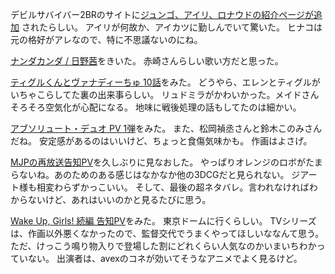 デビルサバイバー2BRのサイトに[ジュンゴ、アイリ、ロナウドの紹介ページが追加](http://dsexp.atlusnet.jp/2014/12/794/)
されたらしい。
アイリが何故か、アイカツに勤しんでいて驚いた。
ヒナコは元の格好がアレなので、特に不思議ないのにね。

[ナンダカンダ / 日野茜](https://www.youtube.com/watch?v=ye4XX0MJfoU)をきいた。
赤崎さんらしい歌い方だと思った。

[ティグルくんとヴァナディーちゅ 10話](https://www.youtube.com/watch?v=R13u_2K7Hos)をみた。
どうやら、エレンとティグルがいちゃこらしてた裏の出来事らしい。
リュドミラがかわいかった。メイドさんそろそろ空気化が心配になる。
地味に戦後処理の話もしてたのは細かい。

[アブソリュート・デュオ PV 1弾](http://www.nicovideo.jp/watch/1418386744)をみた。
また、松岡禎丞さんと鈴木このみさんだね。
安定感があるのはいいけど、ちょっと食傷気味かも。
作画はよさげ。

[MJPの再放送告知PV](https://www.youtube.com/watch?v=krXk7qhjP1I)を久しぶりに見なおした。
やっぱりオレンジのロボがたまらないね。あのためのある感じはなかなか他の3DCGだと見られない。
ジアート様も相変わらずかっこいい。
そして、最後の超ネタバレ。言われなければわからないけど、あれはいいのかと見るたびに思う。

[Wake Up, Girls! 続編 告知PV](https://www.youtube.com/watch?v=MyWO_3SuT04)をみた。
東京ドームに行くらしい。
TVシリーズは、作画以外悪くなかったので、監督交代でうまくやってほしいななんて思う。
ただ、けっこう鳴り物入りで登場した割にどれくらい人気なのかいまいちわかっていない。
出演者は、avexのコネが効いてそうなアニメでよく見るけど。
